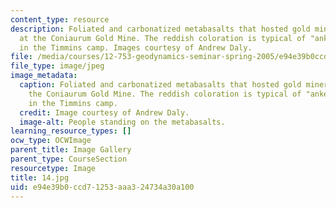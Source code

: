 ```yaml
---
content_type: resource
description: Foliated and carbonatized metabasalts that hosted gold mineralization
  at the Coniaurum Gold Mine. The reddish coloration is typical of "ankeritic" alteration
  in the Timmins camp. Images courtesy of Andrew Daly.
file: /media/courses/12-753-geodynamics-seminar-spring-2005/e94e39b0ccd71253aaa324734a30a100_14.jpg
file_type: image/jpeg
image_metadata:
  caption: Foliated and carbonatized metabasalts that hosted gold mineralization at
    the Coniaurum Gold Mine. The reddish coloration is typical of "ankeritic" alteration
    in the Timmins camp.
  credit: Image courtesy of Andrew Daly.
  image-alt: People standing on the metabasalts.
learning_resource_types: []
ocw_type: OCWImage
parent_title: Image Gallery
parent_type: CourseSection
resourcetype: Image
title: 14.jpg
uid: e94e39b0-ccd7-1253-aaa3-24734a30a100
---
```

